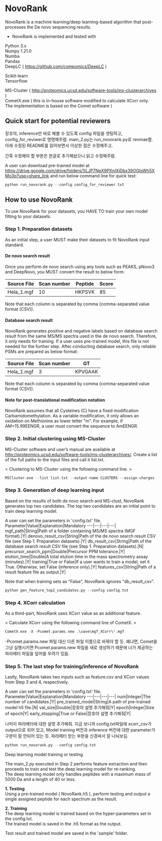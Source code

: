 # NovoRank
NovoRank is a machine learning/deep learning-based algorithm that post-processes the De novo sequencing results.

- NovoRank is implemented and tested with

Python 3.x \
Numpy 1.21.0 \
Numba \
Pandas \
DeepLC ( https://github.com/compomics/DeepLC )

Scikit-learn \
Tensorflow

MS-Cluster ( http://proteomics.ucsd.edu/software-tools/ms-clusterarchives ) \
CometX.exe ( this is in-house software modified to calculate XCorr only. The implementation is based on the Comet software )

## Quick start for potential reviewers

장호야, inference만 바로 해볼 수 있도록 config 파일을 셋팅하고, config_for_reviwer로 명명해주렴.
main_2.py는 run_novorank.py로 renmae함.
아래 수정된 README를 읽어보면서 이상한 점은 수정해주고.

간혹 수정해야 할 부분은 한글로 추가해놨으니 읽고 수정해주렴.

A user can download pre-trained model at https://drive.google.com/drive/folders/1iLJP7NpX9PXnIXjDbx39OGloWh5XMo3p?usp=share_link and run below command line for quick test:


```c
python run_novorank.py --config config_for_reviewer.txt
```

## How to use NovoRank

To use NovoRank for your datasets, you HAVE TO train your own model fitting to your datasets.

### Step 1. Preparation datasets
As an initial step, a user MUST make their datasets to fit NovoRank input standard.

#### De novo search result
Once you perform de novo search using any tools such as PEAKS, pNovo3 and DeepNovo, you MUST convert the result to below form:

Source File|Scan number|Peptide|Score
---|---|---|---|
Hela_1.mgf|10|HKPSVK|85|

Note that each column is separated by comma (comma-separated value format (CSV)).

#### Database search result
NovoRank generates positive and negative labels based on database search result from the same MS/MS spectra used in the de novo search. Therefore, it only needs for training. If a user uses pre-trained model, this file is not needed for the further step. After conducting database search, only reliable PSMs are prepared as below format:

Source File|Scan number|GT
---|---|---|
Hela_1.mgf|3|KPVGAAK| 

Note that each column is separated by comma (comma-separated value format (CSV)).

#### Note for post-translational modification notation
NovoRank assumes that all Cysteines (C) have a fixed modification Carbamidomethylation.
As a variable modification, it only allows an oxidation on Methionine as lower letter "m".
For example, if AM+15.99EENGR, a user must convert the sequence to AmEENGR.

### Step 2. Initial clustering using MS-Cluster

MS-Cluster software and user’s manual are available at http://proteomics.ucsd.edu/software-tools/ms-clusterarchives/. Create a list of the full paths to the input files and call it list.txt. 

< Clustering to MS-Cluster using the following command line. >
```c
MSClsuter.exe --list list.txt --output-name CLUSTERS --assign-charges
``` 

### Step 3. Generation of deep learning input
Based on the results of both de novo search and MS-clust, NovoRank generates top two candidates.
The top two candidates are an initial point to train deep learning model.

A user can set the parameters in 'config.txt' file.
Parameter|Value|Explanation|Mandatory
---|---|---|---|
mgf_path|String|Path of a folder containing MS/MS spectra (MGF format).|Y|
denovo_result_csv|String|Path of the de novo search result CSV file (see Step 1. Preparation datasets).|Y|
db_result_csv|String|Path of the database search result CSV file (see Step 1. Preparation datasets).|N|
precursor_search_ppm|Double|Precursor PPM tolerance.|Y|
elution_time|Double|A total elution time in the mass spectrometry assay (minutes).|Y|
training|True or False|If a user wants to train a model, set it True. Otherwise, set False (inference only).|Y|
features_csv|String|Path of a result feature file as output.|Y|

Note that when training sets as "False", NovoRank ignores "db_result_csv".

```c
python gen_feature_top2_candidates.py --config config.txt
```

### Step 4. XCorr calculation
As a third-part, NovoRank uses XCorr value as an additional feature.

< Calculate XCorr using the following command line of CometX. >

```c
CometX.exe -X -Pcomet.params.new .\save\mgf_XCorr\*.mgf
``` 

-Pcomet.params.new 파일 대신 다른 파일 이름으로 바꿔야 할 듯.
왜냐면, Comet을 그냥 실행시키면 Pcomet.params.new 파일을 새로 생성하기 때문에 너가 제공하는 파라메터 파일을 덮어쓸 우려가 있음.

### Step 5. The last step for training/inference of NovoRank
Lastly, NovoRank takes two inputs such as feature.csv and XCorr values from Step 3 and 4, respectively.

A user can set the parameters in 'config.txt' file.
Parameter|Value|Explanation|Mandatory
---|---|---|---|
num|Integer|The number of candidates.|Y|
pre_trained_model|String|A path of pre-trained model h5 file.|N|
val_size|Double|장호야 설명 추가해줘|Y|
epoch|Integer|Size of epoch|Y|
early_stopping|True or False|장호야 설명 추가해줘|Y|

나머지 파라메터에 대한 설명 추가해줘. 지금 보니까 config.txt파일에 xcorr_csv가 output으로 되어 있고, 
Model training 버전과 inference 버전에 대한 parameter가 구분이 잘 안되어 있는 듯.
파라메터 받는 부분을 신경써서 잘 나눠보길.

```c
python run_novorank.py --config config.txt
```

Deep learning model training or testing

The main_2.py executed in Step 2 performs feature extraction and then proceeds to train and test the deep learning model for re-ranking.\
The deep learning model only handles peptides with a maximum mass of 5000 Da and a length of 40 or less.

**1. Testing** \
Using a pre-trained model ( NovoRank.h5 ), perform testing and output a single assigned peptide for each spectrum as the result.

**2. Training** \
The deep learning model is trained based on the hyper-parameters set in the config.txt. \
The trained model is saved in the .h5 format as the output.

Test result and trained model are saved in the 'sample' folder.

